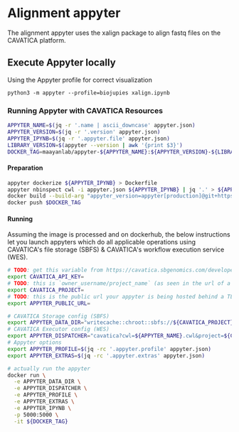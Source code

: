 # Alignment appyter

The alignment appyter uses the xalign package to align fastq files on the CAVATICA platform.

## Execute Appyter locally

Using the Appyter profile for correct visualization
```
python3 -m appyter --profile=biojupies xalign.ipynb
```

### Running Appyter with CAVATICA Resources
```bash
APPYTER_NAME=$(jq -r '.name | ascii_downcase' appyter.json)
APPYTER_VERSION=$(jq -r '.version' appyter.json)
APPYTER_IPYNB=$(jq -r '.appyter.file' appyter.json)
LIBRARY_VERSION=$(appyter --version | awk '{print $3}')
DOCKER_TAG=maayanlab/appyter-${APPYTER_NAME}:${APPYTER_VERSION}-${LIBRARY_VERSION}
```

#### Preparation
```bash
appyter dockerize ${APPYTER_IPYNB} > Dockerfile
appyter nbinspect cwl -i appyter.json ${APPYTER_IPYNB} | jq '.' > ${APPYTER_NAME}.cwl
docker build --build-arg "appyter_version=appyter[production]@git+https://github.com/Maayanlab/appyter@v${LIBRARY_VERSION}" -t $DOCKER_TAG .
docker push $DOCKER_TAG
```

#### Running
Assuming the image is processed and on dockerhub, the below instructions let you launch appyters which do all applicable operations using CAVATICA's file storage (SBFS) & CAVATICA's workflow execution service (WES).

```bash
# TODO: get this variable from https://cavatica.sbgenomics.com/developer/token
export CAVATICA_API_KEY=
# TODO: this is `owner_username/project_name` (as seen in the url of a CAVATICA project)
export CAVATICA_PROJECT=
# TODO: this is the public url your appyter is being hosted behind a TLS terminated load balancer (required for realtime status)
export APPYTER_PUBLIC_URL=

# CAVATICA Storage config (SBFS)
export APPYTER_DATA_DIR="writecache::chroot::sbfs://${CAVATICA_PROJECT}/#?sbfs.auth_token=${CAVATICA_API_KEY}"
# CAVATICA Executor config (WES)
export APPYTER_DISPATCHER="cavatica?cwl=${APPYTER_NAME}.cwl&project=${CAVATICA_PROJECT}&auth_token=${CAVATICA_API_KEY}"
# Appyter options
export APPYTER_PROFILE=$(jq -rc '.appyter.profile' appyter.json)
export APPYTER_EXTRAS=$(jq -rc '.appyter.extras' appyter.json)

# actually run the appyter
docker run \
  -e APPYTER_DATA_DIR \
  -e APPYTER_DISPATCHER \
  -e APPYTER_PROFILE \
  -e APPYTER_EXTRAS \
  -e APPYTER_IPYNB \
  -p 5000:5000 \
  -it ${DOCKER_TAG}
```
